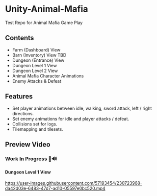 # Unity-Animal-Mafia
Test Repo for Animal Mafia Game Play

## Contents
* Farm (Dashboard) View
* Barn (Inventory) View TBD
* Dungeon (Entrance) View
* Dungeon Level 1 View
* Dungeon Level 2 View
* Animal Mafia Character Animations
* Enemy Attacks & Defeat

## Features
* Set player animations between idle, walking, sword attack, left / right directions.
* Set enemy animations for idle and player attacks / defeat.
* Collisions set for logs.
* Tilemapping and tilesets.

## Preview Video
### Work In Progress 👾🔊
#### Dungeon Level 1 View
https://user-images.githubusercontent.com/57193454/230723968-da42d03e-6483-47d7-ad10-05597e0bc520.mp4







